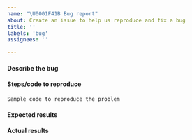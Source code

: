 ```yaml
---
name: "\U0001F41B Bug report"
about: Create an issue to help us reproduce and fix a bug
title: ''
labels: 'bug'
assignees: ''

---
```


<!--
Thank you for taking time to report a bug. Before submitting an issue, please make sure that it hasn't been already
addressed by searching through the past issues!
-->

#### Describe the bug
<!--
A clear and concise description of what the bug is.
-->

#### Steps/code to reproduce
<!--
Please add a minimal working example that we can reproduce the error by running the
code. Be as succinct as possible, preferably do not depend on external data. In short, we
are going to copy-paste your code and we expect to get the same
result as you.

If the code is too long, feel free to put it in a public gist and link
it in the issue: https://gist.github.com
-->

```
Sample code to reproduce the problem
```

#### Expected results
<!-- Example: No error is thrown. Please paste or describe the expected results.-->

#### Actual results
<!-- Please paste or specifically describe the actual output or traceback. -->

